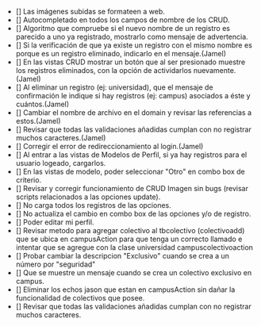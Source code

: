 - [] Las imágenes subidas se formateen a web.
- [] Autocompletado en todos los campos de nombre de los CRUD.
- [] Algoritmo que compruebe si el nuevo nombre de un registro es parecido a uno ya registrado, mostrarlo como mensaje de advertencia.
- [] Si la verificación de que ya existe un registro con el mismo nombre es porque es un registro eliminado, indicarlo en el mensaje.(Jamel)
- [] En las vistas CRUD mostrar un botón que al ser presionado muestre los registros eliminados, con la opción de actividarlos nuevamente.(Jamel)
- [] Al eliminar un registro (ej: universidad), que el mensaje de confirmación le indique si hay registros (ej: campus) asociados
a éste y cuántos.(Jamel)
- [] Cambiar el nombre de archivo en el domain y revisar las referencias a estos.(Jamel)
- [] Revisar que todas las validaciones añadidas cumplan con no registrar muchos caracteres.(Jamel)
- [] Corregir el error de redireccionamiento al login.(Jamel)
- [] Al entrar a las vistas de Modelos de Perfil, si ya hay registros para el usuario logeado, cargarlos.
- [] En las vistas de modelo, poder seleccionar "Otro" en combo box de criterio.
- [] Revisar y corregir funcionamiento de CRUD Imagen sin bugs (revisar scripts relacionados a las opciones update).
- [] No carga todos los registros de las opciones.
- [] No actualiza el cambio en combo box de las opciones y/o de registro.
- [] Poder editar mi perfil.
- [] Revisar metodo para agregar colectivo al tbcolectivo (colectivoadd) que se ubica en campusAction para que tenga un correcto
llamado e intentar que se agregue con la clase universidad campuscolectivoaction
- [] Probar cambiar la descripcion "Exclusivo" cuando se crea a un número por "seguridad"
- [] Que se muestre un mensaje cuando se crea un colectivo exclusivo en campus.
- [] Eliminar los echos jason que estan en campusAction sin dañar la funcionalidad de colectivos que posee.
- [] Revisar que todas las validaciones añadidas cumplan con no registrar muchos caracteres.